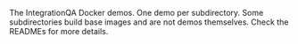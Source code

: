 The IntegrationQA Docker demos.
One demo per subdirectory.
Some subdirectories build base images and are not demos themselves.
Check the READMEs for more details.
